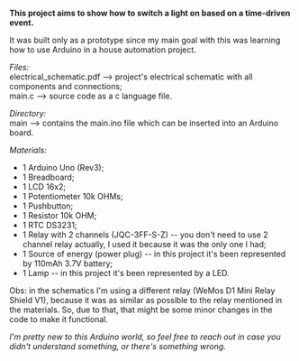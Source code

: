 **This project aims to show how to switch a light on based on a time-driven event.**

It was built only as a prototype since my main goal with this was learning how to use Arduino in a house automation project.

_Files:_<br>
electrical_schematic.pdf --> project's electrical schematic with all components and connections;<br>
main.c --> source code as a c language file.<br>

_Directory:_<br>
main --> contains the main.ino file which can be inserted into an Arduino board.

_Materials:_
- 1 Arduino Uno (Rev3);
- 1 Breadboard;
- 1 LCD 16x2;
- 1 Potentiometer 10k OHMs;
- 1 Pushbutton;
- 1 Resistor 10k OHM;
- 1 RTC DS3231;
- 1 Relay with 2 channels (JQC-3FF-S-Z) -- you don't need to use 2 channel relay actually, I used it because it was the only one I had;
- 1 Source of energy (power plug) -- in this project it's been represented by 110mAh 3.7V battery;
- 1 Lamp -- in this project it's been represented by a LED.

Obs: in the schematics I'm using a different relay (WeMos D1 Mini Relay Shield V1), because it was as similar as possible to the relay mentioned in the materials. So, due to that, that might be some minor changes in the code to make it functional.

_I'm pretty new to this Arduino world, so feel free to reach out in case you didn't understand something, or there's something wrong._
